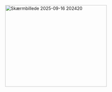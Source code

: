 <img width="326" height="264" alt="Skærmbillede 2025-09-16 202420" src="https://github.com/user-attachments/assets/5911e19a-fd68-43fa-8559-f14d5fa90243" />
